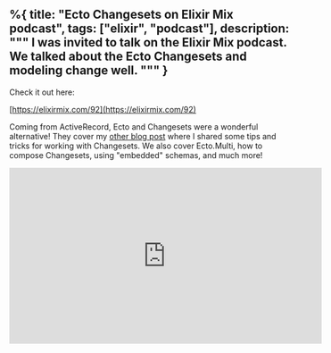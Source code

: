 %{
  title: "Ecto Changesets on Elixir Mix podcast",
  tags: ["elixir", "podcast"],
  description: """
  I was invited to talk on the Elixir Mix podcast. We talked about the Ecto
  Changesets and modeling change well.
  """
}
---

Check it out here:

[https://elixirmix.com/92](https://elixirmix.com/92)

Coming from ActiveRecord, Ecto and Changesets were a wonderful alternative! They
cover my [other blog post](https://bernheisel.com/blog/ecto_changeset_tips/)
where I shared some tips and tricks for working with Changesets. We also cover
Ecto.Multi, how to compose Changesets, using "embedded" schemas, and much more!

<iframe width="560" height="315" src="https://www.youtube-nocookie.com/embed/Zp7CpJqQ6I0" frameborder="0" allow="accelerometer; autoplay; encrypted-media; gyroscope; picture-in-picture" allowfullscreen="true"></iframe>
